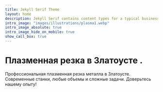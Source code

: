 ```yaml
---
title: Jekyll Serif Theme
layout: home
description: Jekyll Serif contains content types for a typical business website. The theme is fully responsive, blazing fast and artfully illustrated.
intro_image: "images/illustrations/plasma1.webp"
intro_image_absolute: true
intro_image_hide_on_mobile: true
show_call_box: true
---
```


# Плазменная резка в Златоусте .

Профессиональная плазменная резка металла в Златоусте. Современные станки, любые объемы и сложные задачи. Доверьтесь нашему опыту!
